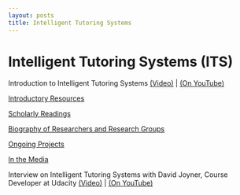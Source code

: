 ```yaml
---
layout: posts
title: Intelligent Tutoring Systems
---
```


# Intelligent Tutoring Systems (ITS)


Introduction to Intelligent Tutoring Systems [(Video)](https://www.udacity.com/course/viewer#%21/c-ud915/l-4855129497/m-4860999835) | [(On YouTube)](https://www.youtube.com/watch?v=JKFujZMfObo)

[Introductory Resources](https://www.udacity.com/wiki/Educational_Technology/Intelligent_Tutoring_Systems/Introductory_Resources)

[Scholarly Readings](https://www.udacity.com/wiki/Educational_Technology/Intelligent_Tutoring_Systems/Scholarly_Readings)

[Biography of Researchers and Research Groups](https://www.udacity.com/wiki/Educational_Technology/Intelligent_Tutoring_Systems/Biography_of_Researchers_and_Research_Groups)

[Ongoing Projects](https://www.udacity.com/wiki/Educational_Technology/Intelligent_Tutoring_Systems/Ongoing_Projects)

[In the Media](https://www.udacity.com/wiki/Educational_Technology/Intelligent_Tutoring_Systems/In_the_Media)

Interview on Intelligent Tutoring Systems with David Joyner, Course Developer at Udacity [(Video)](https://www.udacity.com/course/viewer#%21/c-ud915/l-4855129497/m-4947549021) | [(On YouTube)](https://www.youtube.com/watch?v=Z78ecsa2JD4)

